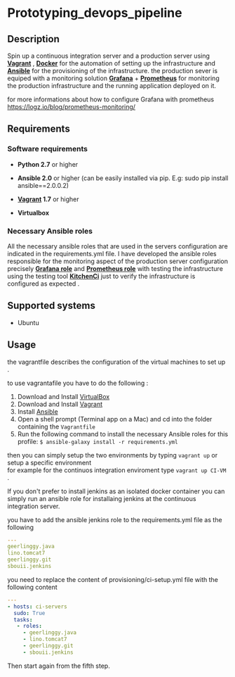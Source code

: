 # Prototyping_devops_pipeline
## Description

Spin up a continuous integration server and a production server using **[Vagrant](https://www.vagrantup.com/)** , **[Docker](https://www.docker.com/what-docker/)** for the automation of setting up the infrastructure and **[Ansible](https://www.ansible.com/)**  for the provisioning of the infrastructure.
the production sever is equiped with a monitoring solution  **[Grafana](https://grafana.com/)** + **[Prometheus](https://prometheus.io/)** for monitoring the production infrastructure and the running application deployed on it.

for more informations about how to configure Grafana with prometheus https://logz.io/blog/prometheus-monitoring/

## Requirements
### Software requirements

- **Python 2.7** or higher

- **Ansible 2.0** or higher (can be easily installed via pip. E.g: sudo pip install ansible==2.0.0.2)

- **[Vagrant](https://www.vagrantup.com/) 1.7** or higher 

- **Virtualbox**
### Necessary Ansible roles

All the necessary ansible roles that are used in the servers configuration are indicated in the requirements.yml file.
I have developed the ansible roles responsible for the monitoring aspect of the production server configuration precisely
**[Grafana role](https://github.com/sbouii/Grafana_ansible_role)** and  **[Prometheus role](https://github.com/sbouii/Prometheus_ansible_role)** with testing the infrastructure using the testing tool **[KitchenCi](http://kitchen.ci/)** just to verify the infrastructure is configured as expected .

## Supported systems

- Ubuntu

## Usage 

the vagrantfile describes the configuration of the virtual machines to set up .

to use vagrantafile you have to do the following :

1. Download and Install [VirtualBox](https://www.virtualbox.org/wiki/Downloads)
2. Download and Install [Vagrant](https://www.vagrantup.com/downloads.html)
3. Install [Ansible](http://docs.ansible.com/intro_installation.html)
4. Open a shell prompt (Terminal app on a Mac) and cd into the folder containing the `Vagrantfile`
5. Run the following command to install the necessary Ansible roles for this profile: `$ ansible-galaxy install -r requirements.yml`

then you can simply setup the two environments by typing `vagrant up` or setup a specific environment  
for example for the continuos integration enviroment type `vagrant up CI-VM `.

If you don't prefer to install jenkins as an isolated docker container you can simply run an ansible role for installaing jenkins at the continuous integration server.

you have to add the ansible jenkins role to the requirements.yml file as the following
```yaml
---
geerlinggy.java
lino.tomcat7
geerlinggy.git
sbouii.jenkins

```

you need to replace the content of provisioning/ci-setup.yml file with the following content

```yaml
---
- hosts: ci-servers
  sudo: True
  tasks:
   - roles:
     - geerlinggy.java
     - lino.tomcat7
     - geerlinggy.git
     - sbouii.jenkins    
```
Then start again from the fifth step.
